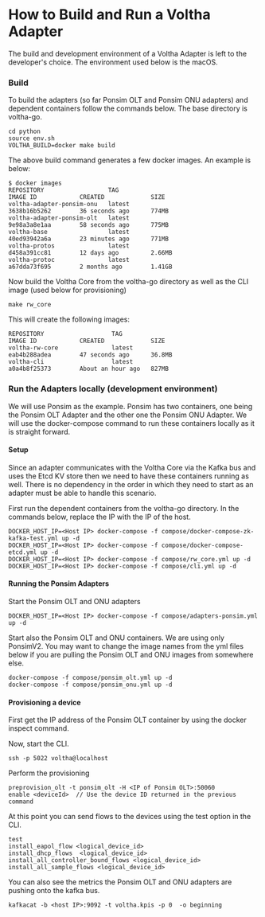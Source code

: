 # How to Build and Run a Voltha Adapter

The build and development environment of a Voltha Adapter is left to the developer's choice.  The 
environment used below is the macOS. 

### Build

To build the adapters (so far Ponsim OLT and Ponsim ONU adapters) and dependent containers follow 
the commands below. The base directory is voltha-go. 

```
cd python
source env.sh
VOLTHA_BUILD=docker make build
```

The above build command generates a few docker images. An example is below:

```
$ docker images
REPOSITORY                  TAG                                        IMAGE ID            CREATED             SIZE
voltha-adapter-ponsim-onu   latest                                     3638b16b5262        36 seconds ago      774MB
voltha-adapter-ponsim-olt   latest                                     9e98a3a8e1aa        58 seconds ago      775MB
voltha-base                 latest                                     40ed93942a6a        23 minutes ago      771MB
voltha-protos               latest                                     d458a391cc81        12 days ago         2.66MB
voltha-protoc               latest                                     a67dda73f695        2 months ago        1.41GB
```

Now build the Voltha Core from the voltha-go directory as well as the CLI image (used below for provisioning)
```
make rw_core
```

This will create the following images:
```
REPOSITORY                   TAG                                        IMAGE ID            CREATED             SIZE
voltha-rw-core               latest                                     eab4b288adea        47 seconds ago      36.8MB
voltha-cli                   latest                                     a0a4b8f25373        About an hour ago   827MB
```

### Run the Adapters locally (development environment)

We will use Ponsim as the example.  Ponsim has two containers, one being the Ponsim OLT Adapter and 
the other one the Ponsim ONU Adapter. We will use the docker-compose command to run these containers locally 
as it is straight forward.

#### Setup
Since an adapter communicates with the Voltha Core via the Kafka bus and uses the Etcd KV store then we 
need to have these containers running as well.   There is no dependency in the order in which they need to 
start as an adapter must be able to handle this scenario. 
 
First run the dependent containers from the voltha-go directory. In the commands below, replace the IP 
with the IP of the host.
```
DOCKER_HOST_IP=<Host IP> docker-compose -f compose/docker-compose-zk-kafka-test.yml up -d
DOCKER_HOST_IP=<Host IP> docker-compose -f compose/docker-compose-etcd.yml up -d
DOCKER_HOST_IP=<Host IP> docker-compose -f compose/rw_core.yml up -d
DOCKER_HOST_IP=<Host IP> docker-compose -f compose/cli.yml up -d
```
#### Running the Ponsim Adapters

Start the Ponsim OLT and ONU adapters
```
DOCKER_HOST_IP=<Host IP> docker-compose -f compose/adapters-ponsim.yml up -d
```

Start also the Ponsim OLT and ONU containers.  We are using only PonsimV2. You may want to change the 
image names from the yml files below if you are pulling the Ponsim OLT and ONU images from somewhere else.

```
docker-compose -f compose/ponsim_olt.yml up -d
docker-compose -f compose/ponsim_onu.yml up -d
```

#### Provisioning a device

First get the IP address of the Ponsim OLT container by using the docker inspect command.

Now, start the CLI.

```$xslt
ssh -p 5022 voltha@localhost
```

Perform the provisioning

```$xslt
preprovision_olt -t ponsim_olt -H <IP of Ponsim OLT>:50060
enable <deviceId>  // Use the device ID returned in the previous command
```

At this point you can send flows to the devices using the test option in the CLI. 
```$xslt
test
install_eapol_flow <logical_device_id>
install_dhcp_flows  <logical_device_id>
install_all_controller_bound_flows <logical_device_id>
install_all_sample_flows <logical_device_id>
```

You can also see the metrics the Ponsim OLT and ONU adapters are pushing onto the kafka bus.

```$xslt
kafkacat -b <host IP>:9092 -t voltha.kpis -p 0  -o beginning
```


